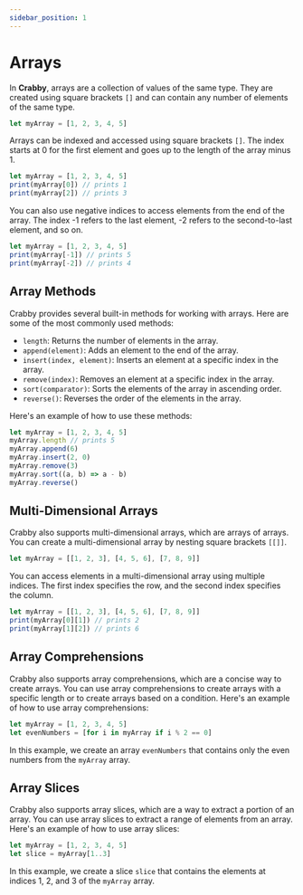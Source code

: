 ```yaml
---
sidebar_position: 1
---
```


# Arrays

In **Crabby**, arrays are a collection of values of the same type. They are created using square brackets `[]` and can contain any number of elements of the same type.

```js
let myArray = [1, 2, 3, 4, 5]
```

Arrays can be indexed and accessed using square brackets `[]`. The index starts at 0 for the first element and goes up to the length of the array minus 1.

```js
let myArray = [1, 2, 3, 4, 5]
print(myArray[0]) // prints 1
print(myArray[2]) // prints 3
```

You can also use negative indices to access elements from the end of the array. The index -1 refers to the last element, -2 refers to the second-to-last element, and so on.

```js
let myArray = [1, 2, 3, 4, 5]
print(myArray[-1]) // prints 5
print(myArray[-2]) // prints 4
```

## Array Methods

Crabby provides several built-in methods for working with arrays. Here are some of the most commonly used methods:

- `length`: Returns the number of elements in the array.
- `append(element)`: Adds an element to the end of the array.
- `insert(index, element)`: Inserts an element at a specific index in the array.
- `remove(index)`: Removes an element at a specific index in the array.
- `sort(comparator)`: Sorts the elements of the array in ascending order.
- `reverse()`: Reverses the order of the elements in the array.

Here's an example of how to use these methods:

```js
let myArray = [1, 2, 3, 4, 5]
myArray.length // prints 5
myArray.append(6)
myArray.insert(2, 0)
myArray.remove(3)
myArray.sort((a, b) => a - b)
myArray.reverse()
```

## Multi-Dimensional Arrays

Crabby also supports multi-dimensional arrays, which are arrays of arrays. You can create a multi-dimensional array by nesting square brackets `[[]]`.

```js
let myArray = [[1, 2, 3], [4, 5, 6], [7, 8, 9]]
```

You can access elements in a multi-dimensional array using multiple indices. The first index specifies the row, and the second index specifies the column.

```js
let myArray = [[1, 2, 3], [4, 5, 6], [7, 8, 9]]
print(myArray[0][1]) // prints 2
print(myArray[1][2]) // prints 6
```

## Array Comprehensions

Crabby also supports array comprehensions, which are a concise way to create arrays. You can use array comprehensions to create arrays with a specific length or to create arrays based on a condition. Here's an example of how to use array comprehensions:

```js
let myArray = [1, 2, 3, 4, 5]
let evenNumbers = [for i in myArray if i % 2 == 0]
```

In this example, we create an array `evenNumbers` that contains only the even numbers from the `myArray` array.

## Array Slices

Crabby also supports array slices, which are a way to extract a portion of an array. You can use array slices to extract a range of elements from an array. Here's an example of how to use array slices:

```js
let myArray = [1, 2, 3, 4, 5]
let slice = myArray[1..3]
```

In this example, we create a slice `slice` that contains the elements at indices 1, 2, and 3 of the `myArray` array.
